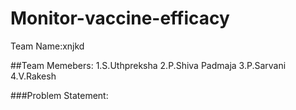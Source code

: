 # Monitor-vaccine-efficacy

Team Name:xnjkd

##Team Memebers:
  1.S.Uthpreksha
  2.P.Shiva Padmaja
  3.P.Sarvani
  4.V.Rakesh

###Problem Statement:
